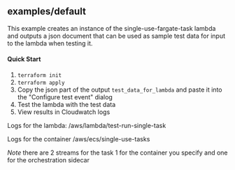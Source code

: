 ## examples/default

This example creates an instance of the single-use-fargate-task lambda and
outputs a json document that can be used as sample test data for input to 
the lambda when testing it. 

#### Quick Start
1. `terraform init`
2. `terraform apply`
3. Copy the json part of the output `test_data_for_lambda` and paste it into the "Configure test event"
dialog
4. Test the lambda with the test data
5. View results in Cloudwatch logs

Logs for the lambda:
/aws/lambda/test-run-single-task

Logs for the container
/aws/ecs/single-use-tasks

*Note* there are 2 streams for the task 1 for the container you specify and one for the orchestration sidecar